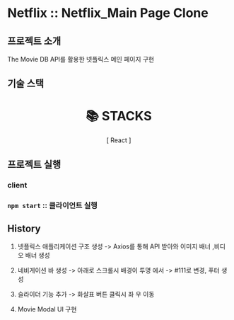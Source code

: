 # Netflix :: Netflix_Main Page Clone

## 프로젝트 소개

<p align="justify">
The Movie DB API를 활용한 넷플릭스 메인 페이지 구현
</p>

## 기술 스택

<div align=center><h1>📚 STACKS</h1></div>
<div align=center>
  [ React ]
</div>

## 프로젝트 실행

### client

### `npm start` :: 클라이언트 실행

## History

1. 넷플릭스 애플리케이션 구조 생성 -> Axios를 통해 API 받아와 이미지 배너 ,비디오 배너 생성

2. 네비게이션 바 생성 -> 아래로 스크롤시 배경이 투명 에서 -> #111로 변경, 푸터 생성

3. 슬라이더 기능 추가 -> 화살표 버튼 클릭시 좌 우 이동

4. Movie Modal UI 구현

